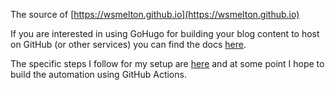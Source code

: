 The source of [https://wsmelton.github.io](https://wsmelton.github.io)

If you are interested in using GoHugo for building your blog content to host on GitHub (or other services) you can find the docs [here](https://gohugo.io/documentation).

The specific steps I follow for my setup are [here](https://gohugo.io/hosting-and-deployment/hosting-on-github/#step-by-step-instructions) and at some point I hope to build the automation using GitHub Actions.